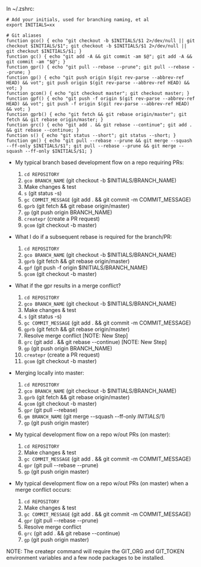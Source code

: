 In ~/.zshrc:
```
# Add your initials, used for branching naming, et al
export INITIALS=xx

# Git aliases
function gco() { echo "git checkout -b $INITIALS/$1 2>/dev/null || git checkout $INITIALS/$1"; git checkout -b $INITIALS/$1 2>/dev/null || git checkout $INITIALS/$1; }
function gc() { echo "git add -A && git commit -am $@"; git add -A && git commit -am "$@"; }
function gpr() { echo "git pull --rebase --prune"; git pull --rebase --prune; }
function gp() { echo "git push origin $(git rev-parse --abbrev-ref HEAD) && vot"; git push origin $(git rev-parse --abbrev-ref HEAD) && vot; }
function gcom() { echo "git checkout master"; git checkout master; }
function gpf() { echo "git push -f origin $(git rev-parse --abbrev-ref HEAD) && vot"; git push -f origin $(git rev-parse --abbrev-ref HEAD) && vot; }
function gprb() { echo "git fetch && git rebase origin/master"; git fetch && git rebase origin/master; }
function grc() { echo "git add . && git rebase --continue"; git add . && git rebase --continue; }
function s() { echo "git status --short"; git status --short; }
function gm() { echo "git pull --rebase --prune && git merge --squash --ff-only $INITIALS/$1"; git pull --rebase --prune && git merge --squash --ff-only $INITIALS/$1; }
```


- My typical branch based development flow on a repo requiring PRs:
  1. `cd REPOSITORY`
  1. `gco BRANCH_NAME` (git checkout -b $INITIALS/BRANCH_NAME)
  1. Make changes & test
  1. `s` (git status -s)
  1. `gc COMMIT_MESSAGE` (git add . && git commit -m COMMIT_MESSAGE)
  1. `gprb` (git fetch && git rebase origin/master)
  1. `gp` (git push origin BRANCH_NAME)
  1. `createpr` (create a PR request)
  1. `gcom` (git checkout -b master)

- What I do if a subsequent rebase is required for the branch/PR:
  1. `cd REPOSITORY`
  1. `gco BRANCH_NAME` (git checkout -b $INITIALS/BRANCH_NAME)
  1. `gprb` (git fetch && git rebase origin/master)
  1. `gpf` (git push -f origin $INITIALS/BRANCH_NAME)
  1. `gcom` (git checkout -b master)

- What if the gpr results in a merge conflict?
  1. `cd REPOSITORY`
  1. `gco BRANCH_NAME` (git checkout -b $INITIALS/BRANCH_NAME)
  1. Make changes & test
  1. `s` (git status -s)
  1. `gc COMMIT_MESSAGE` (git add . && git commit -m COMMIT_MESSAGE)
  1. `gprb` (git fetch && git rebase origin/master)
  1. Resolve merge conflict [NOTE: New Step]
  1. `grc` (git add . && git rebase --continue) [NOTE: New Step]
  1. `gp` (git push origin BRANCH_NAME)
  1. `createpr` (create a PR request)
  1. `gcom` (git checkout -b master)

- Merging locally into master:
  1. `cd REPOSITORY`
  1. `gco BRANCH_NAME` (git checkout -b $INITIALS/BRANCH_NAME)
  1. `gprb` (git fetch && git rebase origin/master)
  1. `gcom` (git checkout -b master)
  1. `gpr` (git pull --rebase)
  1. `gm BRANCH_NAME` (git merge --squash --ff-only $INITIALS/$1)
  1. `gp` (git push origin master)

- My typical development flow on a repo w/out PRs (on master):
  1. `cd REPOSITORY`
  1. Make changes & test
  1. `gc COMMIT_MESSAGE` (git add . && git commit -m COMMIT_MESSAGE)
  1. `gpr` (git pull --rebase --prune)
  1. `gp` (git push origin master)

- My typical development flow on a repo w/out PRs (on master) when a merge conflict occurs:
  1. `cd REPOSITORY`
  1. Make changes & test
  1. `gc COMMIT_MESSAGE` (git add . && git commit -m COMMIT_MESSAGE)
  1. `gpr` (git pull --rebase --prune)
  1. Resolve merge conflict
  1. `grc` (git add . && git rebase --continue)
  1. `gp` (git push origin master)


NOTE: The createpr command will require the GIT_ORG and GIT_TOKEN
environment variables and a few node packages to be installed.
